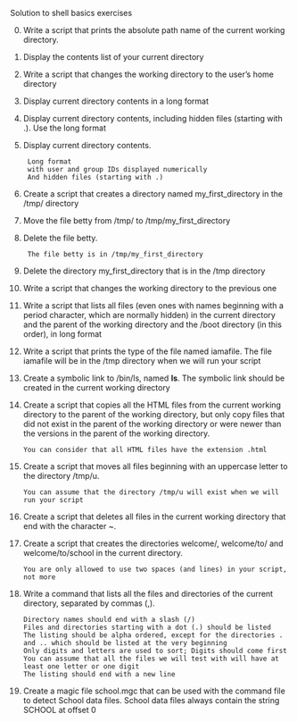 Solution to shell basics exercises

0. Write a script that prints the absolute path name of the current working directory.

1. Display the contents list of your current directory

2. Write a script that changes the working directory to the user’s home directory

3. Display current directory contents in a long format

4. Display current directory contents, including hidden files (starting with .). Use the long format

5. Display current directory contents.

        Long format
        with user and group IDs displayed numerically
        And hidden files (starting with .)

6. Create a script that creates a directory named my_first_directory in the /tmp/ directory

7. Move the file betty from /tmp/ to /tmp/my_first_directory

8. Delete the file betty.

        The file betty is in /tmp/my_first_directory

9. Delete the directory my_first_directory that is in the /tmp directory

10. Write a script that changes the working directory to the previous one

11. Write a script that lists all files (even ones with names beginning with a period character, which are normally hidden) in the current directory and the parent of the working directory and the /boot directory (in this order), in long format

12. Write a script that prints the type of the file named iamafile. The file iamafile will be in the /tmp directory when we will run your script

13. Create a symbolic link to /bin/ls, named __ls__. The symbolic link should be created in the current working directory

14. Create a script that copies all the HTML files from the current working directory to the parent of the working directory, but only copy files that did not exist in the parent of the working directory or were newer than the versions in the parent of the working directory.

        You can consider that all HTML files have the extension .html

15. Create a script that moves all files beginning with an uppercase letter to the directory /tmp/u.

        You can assume that the directory /tmp/u will exist when we will run your script

16. Create a script that deletes all files in the current working directory that end with the character ~.

17. Create a script that creates the directories welcome/, welcome/to/ and welcome/to/school in the current directory.

        You are only allowed to use two spaces (and lines) in your script, not more

18. Write a command that lists all the files and directories of the current directory, separated by commas (,).

        Directory names should end with a slash (/)
        Files and directories starting with a dot (.) should be listed
        The listing should be alpha ordered, except for the directories . and .. which should be listed at the very beginning
        Only digits and letters are used to sort; Digits should come first
        You can assume that all the files we will test with will have at least one letter or one digit
        The listing should end with a new line

19. Create a magic file school.mgc that can be used with the command file to detect School data files. School data files always contain the string SCHOOL at offset 0
